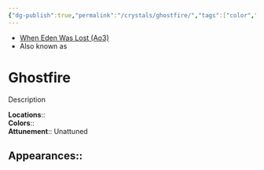```yaml
---
{"dg-publish":true,"permalink":"/crystals/ghostfire/","tags":["color","unattuned","crystal"],"noteIcon":"saber1"}
---
```


- [When Eden Was Lost (Ao3)](https://archiveofourown.org/works/19334440)
- Also known as 

# Ghostfire
Description

**Locations**::  
**Colors**::  
**Attunement**::  Unattuned

**Appearances**::
- 